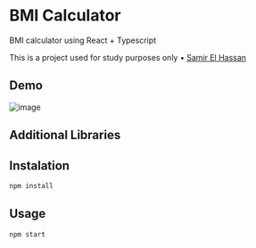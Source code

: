 # BMI Calculator

BMI calculator using React + Typescript

This is a project used for study purposes only • [Samir El Hassan](https://github.com/samirelhassann)

## Demo

![image](https://user-images.githubusercontent.com/91634008/195752258-f15e9d64-fe02-498f-b5ae-c8f2e724c380.png)

## Additional Libraries

## Instalation

```bash
npm install
```

## Usage

```bash
npm start
```
